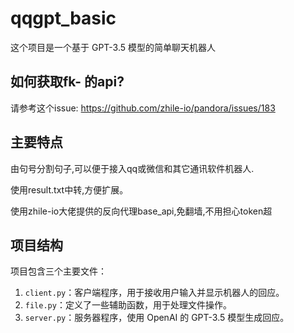 # qqgpt_basic

这个项目是一个基于 GPT-3.5 模型的简单聊天机器人
## 如何获取fk- 的api?
请参考这个issue: https://github.com/zhile-io/pandora/issues/183

## 主要特点
由句号分割句子,可以便于接入qq或微信和其它通讯软件机器人.
 
使用result.txt中转,方便扩展。 

使用zhile-io大佬提供的反向代理base_api,免翻墙,不用担心token超

## 项目结构

项目包含三个主要文件：

1. `client.py`：客户端程序，用于接收用户输入并显示机器人的回应。
2. `file.py`：定义了一些辅助函数，用于处理文件操作。
3. `server.py`：服务器程序，使用 OpenAI 的 GPT-3.5 模型生成回应。
